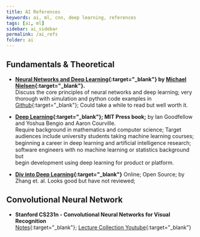 ```yaml
---
title: AI References
keywords: ai, ml, cnn, deep learning, references
tags: [ai, ml]
sidebar: ai_sidebar
permalink: /ai_refs
folder: ai
---
```


## Fundamentals & Theoretical

- **[Neural Networks and Deep Learning](http://neuralnetworksanddeeplearning.com/index.html){:target="_blank"}
  by [Michael Nielsen](http://cognitivemedium.com/){:target="_blank"}.**  
  Discuss the core principles of neural networks and deep learning; 
  very thorough with simulation and python code examples in 
  [Github](https://github.com/mnielsen/neural-networks-and-deep-learning){:target="_blank"}; 
  Could take a while to read but well worth it.

- **[Deep Learning](http://www.deeplearningbook.org/){:target="_blank"}; MIT Press book;**
  by Ian Goodfellow and Yoshua Bengio and Aaron Courville.  
  Require background in mathematics and computer science;
  Target audiences include university students taking machine learning courses; 
  beginning a career in deep learning and artiﬁcial intelligence research; 
  software engineers with no machine learning or statistics background but  
  begin development using deep learning for product or platform. 

- **[Div into Deep Learning](http://www.d2l.ai/index.html){:target="_blank"}**
  Online; Open Source; by Zhang et. al.
  Looks good but have not reviewed;
  
## Convolutional Neural Network

- **Stanford CS231n - Convolutional Neural Networks for Visual Recognition**  
  [Notes](http://cs231n.github.io/){:target="_blank"}; 
  [Lecture Collection Youtube](https://www.youtube.com/watch?v=vT1JzLTH4G4&list=PL3FW7Lu3i5JvHM8ljYj-zLfQRF3EO8sYv){:target="_blank"}

